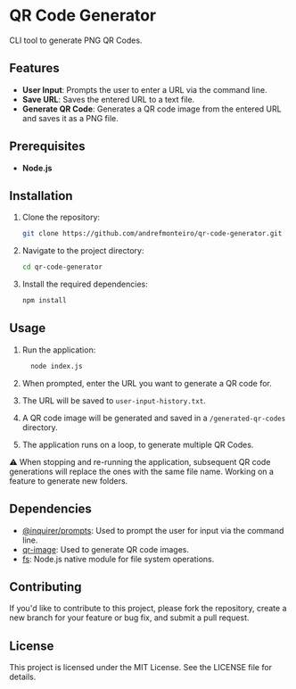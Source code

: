 # QR Code Generator

CLI tool to generate PNG QR Codes.

## Features

- **User Input**: Prompts the user to enter a URL via the command line.
- **Save URL**: Saves the entered URL to a text file.
- **Generate QR Code**: Generates a QR code image from the entered URL and saves it as a PNG file.

## Prerequisites

- **Node.js**

## Installation

1. Clone the repository:

   ```bash
   git clone https://github.com/andrefmonteiro/qr-code-generator.git

2. Navigate to the project directory:

   ```bash
   cd qr-code-generator

3. Install the required dependencies:

   ```bash
   npm install
## Usage
1. Run the application:

   ```bash
     node index.js

2. When prompted, enter the URL you want to generate a QR code for.

3. The URL will be saved to `user-input-history.txt`.

3. A QR code image will be generated and saved in a `/generated-qr-codes` directory.
4. The application runs on a loop, to generate multiple QR Codes.
   
⚠️ When stopping and re-running the application, subsequent QR code generations will replace the ones with the same file name. Working on a feature to generate new folders.


## Dependencies
- [@inquirer/prompts](https://www.npmjs.com/package/inquirer): Used to prompt the user for input via the command line.
- [qr-image](https://www.npmjs.com/package/qr-image): Used to generate QR code images.
- [fs](https://nodejs.org/api/fs.html): Node.js native module for file system operations.

## Contributing
If you'd like to contribute to this project, please fork the repository, create a new branch for your feature or bug fix, and submit a pull request.

## License
This project is licensed under the MIT License. See the LICENSE file for details.
